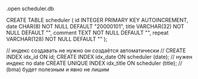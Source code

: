 .open scheduler.db

CREATE TABLE scheduler (
    id INTEGER PRIMARY KEY AUTOINCREMENT,
    date CHAR(8) NOT NULL DEFAULT "20000101", 
    title VARCHAR(32) NOT NULL DEFAULT "",
    comment TEXT NOT NULL DEFAULT "",
    repeat VARCHAR(128) NOT NULL DEFAULT ""
);

// индекс создавать не нужно он создаётся автоматически
// CREATE INDEX idx_id ON id; 
CREATE INDEX idx_date ON scheduler (date); // нужен индекс по date
CREATE UNIQUE INDEX idx_title ON scheduler (title); // (bma) будет полезным и явно не лишим

